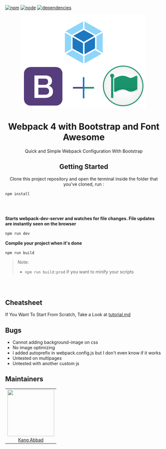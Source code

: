 [![npm][npm]][npm-url]
[![node][node]][node-url]
[![dependencies][dependencies]][dependencies-url]

<div align="center">
  <img width="400" height="300" src="src/assets/images/collabs.png">
  <h1>Webpack 4 with Bootstrap and Font Awesome</h1>
  <p>Quick and Simple Webpack Configuration With Bootstrap</p>
</div>

<div align="center">
    <h2>Getting Started</h2>
    <p>Clone this project repository and open the terminal inside the folder that you've cloned, run :</p>
</div>

```bash
npm install
```

<br><br>

**Starts webpack-dev-server and watches for file changes. File updates are instantly seen on the browser**

```bash
npm run dev
```

**Compile your project when it's done**

```bash
npm run build
```
> Note: 
> - `npm run build:prod` if you want to minify your scripts

<br><br>
<h2>Cheatsheet</h2>

If You Want To Start From Scratch, Take a Look at [tutorial.md](https://github.com/KangAbbad/webpack-quickstarter/blob/master/tutorial.md)

<h2>Bugs</h2>
<ul>
    <li>Cannot adding background-image on css</li>
    <li>No image optimizing</li>
    <li>I added autoprefix in webpack.config.js but I don't even know if it works</li>
    <li>Untested on multipages</li>
    <li>Untested with another custom js</li>
</ul>

<h2>Maintainers</h2>
<table>
    <tr>
        <td align="center">
            <a href="https://github.com/KangAbbad">
                <img width="150" height="150" src="https://github.com/KangAbbad.png?v=3&s=150">
                </br>
                Kang Abbad
            </a>
        </td>
    </tr>
</table>

[npm]: https://img.shields.io/npm/v/npm.svg
[npm-url]: https://docs.npmjs.com/getting-started/installing-node

[node]: https://img.shields.io/badge/node-v8.9.0-brightgreen.svg
[node-url]: https://nodejs.org

[dependencies]: https://img.shields.io/hackage-deps/v/lens.svg
[dependencies-url]: #